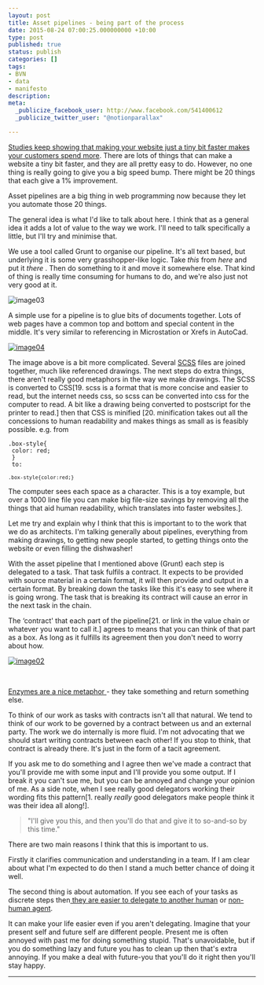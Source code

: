```yaml
---
layout: post
title: Asset pipelines - being part of the process
date: 2015-08-24 07:00:25.000000000 +10:00
type: post
published: true
status: publish
categories: []
tags:
- BVN
- data
- manifesto
description:
meta:
  _publicize_facebook_user: http://www.facebook.com/541400612
  _publicize_twitter_user: "@notionparallax"

---
```


<a title="Google Research Blog | The latest news from Research at Google | Speed Matters" href="http://googleresearch.blogspot.com.au/2009/06/speed-matters.html">Studies keep showing that making your website just a tiny bit faster </a><a title="HOW ONE SECOND COULD COST AMAZON $1.6 BILLION IN SALES" href="http://www.fastcompany.com/1825005/how-one-second-could-cost-amazon-16-billion-sales">makes your customers spend more</a>. There are lots of things that can make a website a tiny bit faster, and they are all pretty easy to do. However, no one thing is really going to give you a big speed bump. There might be 20 things that each give a 1% improvement.

Asset pipelines are a big thing in web programming now because they let you automate those 20 things.

The general idea is what I'd like to talk about here. I think that as a general idea it adds a lot of value to the way we work. I'll need to talk specifically a little, but I'll try and minimise that.

We use a tool called Grunt to organise our pipeline. It's all text based, but underlying it is some very grasshopper-like logic. Take _this_ from _here_ and put it _there_ . Then do something to it and move it somewhere else. That kind of thing is really time consuming for humans to do, and we're also just not very good at it.

<img class="size-full wp-image-1849 alignnone" src="{{ site.baseurl }}/assets/image03.png" alt="image03" />

A simple use for a pipeline is to glue bits of documents together. Lots of web pages have a common top and bottom and special content in the middle. It's very similar to referencing in Microstation or Xrefs in AutoCad.

<a href="/wordpress/wp-content/uploads/2015/08/image04.png" rel="attachment wp-att-1848"><img class="alignright size-full wp-image-1848" src="{{ site.baseurl }}/assets/image04.png" alt="image04" /></a>

The image above is a bit more complicated. Several <a href="http://sass-lang.com/">SCSS</a> files are joined together, much like referenced drawings. The next steps do extra things, there aren't really good metaphors in the way we make drawings. The SCSS is converted to CSS[19. scss is a format that is more concise and easier to read, but the internet needs css, so scss can be converted into css for the computer to read. A bit like a drawing being converted to postscript for the printer to read.] then that CSS is minified [20. minification takes out all the concessions to human readability and makes things as small as is feasibly possible. e.g. from

<code>.box-style{<br />
color: red;<br />
}<br />
to:<br />
<code>.box-style{color:red;}</code></code>

The computer sees each space as a character. This is a toy example, but over a 1000 line file you can make big file-size savings by removing all the things that aid human readability, which translates into faster websites.].

Let me try and explain why I think that this is important to to the work that we do as architects. I'm talking generally about pipelines, everything from making drawings, to getting new people started, to getting things onto the website or even filling the dishwasher!

With the asset pipeline that I mentioned above (Grunt) each step is delegated to a task. That task fulfils a contract. It expects to be provided with source material in a certain format, it will then provide and output in a certain format. By breaking down the tasks like this it's easy to see where it is going wrong. The task that is breaking its contract will cause an error in the next task in the chain.

The ‘contract' that each part of the pipeline[21. or link in the value chain or whatever you want to call it.] agrees to means that you can think of that part as a box. As long as it fulfills its agreement then you don't need to worry about how.

<a href="/wordpress/wp-content/uploads/2015/08/image02.jpg" rel="attachment wp-att-1850"><img class="size-full wp-image-1850 alignnone" src="{{ site.baseurl }}/assets/image02.jpg" alt="image02" /></a>

&nbsp;
<p class="c2 c4 c25"><a href="http://www.google.com/url?q=http%3A%2F%2Fwww.chem4kids.com%2Ffiles%2Fbio_enzymes.html&amp;sa=D&amp;sntz=1&amp;usg=AFQjCNGD-692o6iIs83aLNDP3BGhTvXbgg">Enzymes are a nice metaphor </a>- they take something and return something else.

To think of our work as tasks with contracts isn't all that natural. We tend to think of our work to be governed by a contract between us and an external party. The work we do internally is more fluid. I'm not advocating that we should start writing contracts between each other! If you stop to think, that contract is already there. It's just in the form of a tacit agreement.

If you ask me to do something and I agree then we've made a contract that you'll provide me with some input and I'll provide you some output. If I break it you can't sue me, but you can be annoyed and change your opinion of me. As a side note, when I see really good delegators working their wording fits this pattern[1. really _really_ good delegators make people think it was their idea all along!].
<blockquote>
"I'll give you this, and then you'll do that and give it to so-and-so by this time."
</blockquote>

There are two main reasons I think that this is important to us.

Firstly it clarifies communication and understanding in a team. If I am clear about what I'm expected to do then I stand a much better chance of doing it well.

The second thing is about automation. If you see each of your tasks as discrete steps then<a href="http://notionparallax.co.uk/wordpress/?p=1768"> they are easier to delegate to another human</a> or <a href="http://www.bruno-latour.fr/sites/default/files/35-MIXING-H-ET-NH-GBpdf_0.pdf">non-human agent</a>.

It can make your life easier even if you aren't delegating. Imagine that your present self and future self are different people. Present me is often annoyed with past me for doing something stupid. That's unavoidable, but if you do something lazy and future you has to clean up then that's extra annoying. If you make a deal with future-you that you'll do it right then you'll stay happy.
<hr />


[^1]: really _really_ good delegators make people think it was their idea all along!

